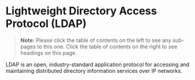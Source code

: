 [title]: # (Lightweight Directory Access Protocol)
[tags]: # (LDAP, directory service)
[priority]: # (1000)

# Lightweight Directory Access Protocol (LDAP)

> **Note:** Please click the table of contents on the left to see any sub-pages to this one. Click the table of contents on the right to see headings on this page.

LDAP is an open, industry-standard application protocol for accessing and maintaining distributed directory information services over IP networks.